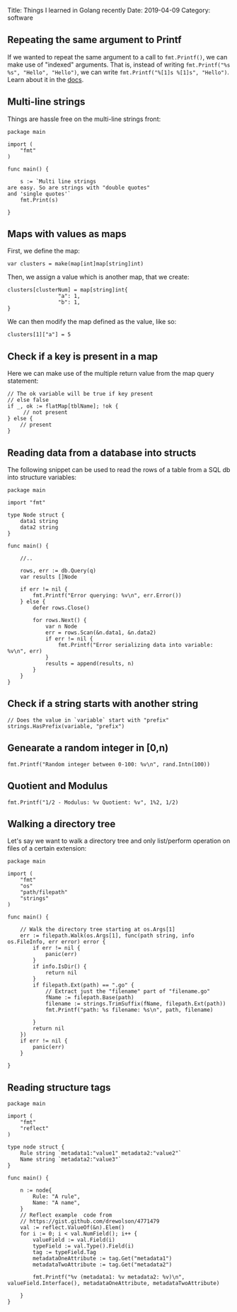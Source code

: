Title: Things I learned in Golang recently
Date: 2019-04-09
Category: software

## Repeating the same argument to Printf

If we wanted to repeat the same argument to a call to `fmt.Printf()`, we can make use of "indexed" arguments.
That is, instead of writing `fmt.Printf("%s %s", "Hello", "Hello")`, we can write `fmt.Printf("%[1]s %[1]s", "Hello")`.
Learn about it in the [docs](https://golang.org/pkg/fmt/). 

## Multi-line strings

Things are hassle free on the multi-line strings front:

```
package main

import (
	"fmt"
)

func main() {

	s := `Multi line strings
are easy. So are strings with "double quotes"
and 'single quotes'`
	fmt.Print(s)

}

```


## Maps with values as maps

First, we define the map:

```
var clusters = make(map[int]map[string]int)
```


Then, we assign a value which is another map, that we create:

```
clusters[clusterNum] = map[string]int{
				"a": 1,
				"b": 1,
}

```

We can then modify the map defined as the value, like so:

```
clusters[1]["a"] = 5
```

## Check if a key is present in a map

Here we can make use of the multiple return value from the map query statement:

```
// The ok variable will be true if key present
// else false
if _, ok := flatMap[tblName]; !ok {
     // not present
} else {
    // present
}
```


## Reading data from a database into structs

The following snippet can be used to read the rows of a table from a SQL db into structure variables:

```
package main

import "fmt"

type Node struct {
	data1 string
	data2 string
}

func main() {

	//..

	rows, err := db.Query(q)
	var results []Node

	if err != nil {
		fmt.Printf("Error querying: %v\n", err.Error())
	} else {
		defer rows.Close()

		for rows.Next() {
			var n Node
			err = rows.Scan(&n.data1, &n.data2)
			if err != nil {
				fmt.Printf("Error serializing data into variable: %v\n", err)
			}
			results = append(results, n)
		}
	}
}

```

## Check if a string starts with another string

```
// Does the value in `variable` start with "prefix"
strings.HasPrefix(variable, "prefix")
```


## Genearate a random integer in [0,n)

```
fmt.Printf("Random integer between 0-100: %v\n", rand.Intn(100))
```

## Quotient and Modulus

```
fmt.Printf("1/2 - Modulus: %v Quotient: %v", 1%2, 1/2)
```


## Walking a directory tree

Let's say we want to walk a directory tree and only list/perform operation on files of a certain extension:

```
package main

import (
	"fmt"
	"os"
	"path/filepath"
	"strings"
)

func main() {

	// Walk the directory tree starting at os.Args[1]
	err := filepath.Walk(os.Args[1], func(path string, info os.FileInfo, err error) error {
		if err != nil {
			panic(err)
		}
		if info.IsDir() {
			return nil
		}
		if filepath.Ext(path) == ".go" {
			// Extract just the "filename" part of "filename.go"
			fName := filepath.Base(path)
			filename := strings.TrimSuffix(fName, filepath.Ext(path))
			fmt.Printf("path: %s filename: %s\n", path, filename)

		}
		return nil
	})
	if err != nil {
		panic(err)
	}

}

```

## Reading structure tags

```
package main

import (
	"fmt"
	"reflect"
)

type node struct {
	Rule string `metadata1:"value1" metadata2:"value2"`
	Name string `metadata2:"value3"`
}

func main() {

	n := node{
		Rule: "A rule",
		Name: "A name",
	}
	// Reflect example  code from 
	// https://gist.github.com/drewolson/4771479
	val := reflect.ValueOf(&n).Elem()
	for i := 0; i < val.NumField(); i++ {
		valueField := val.Field(i)
		typeField := val.Type().Field(i)
		tag := typeField.Tag
		metadataOneAttribute := tag.Get("metadata1")
		metadataTwoAttribute := tag.Get("metadata2")

		fmt.Printf("%v (metadata1: %v metadata2: %v)\n", valueField.Interface(), metadataOneAttribute, metadataTwoAttribute)

	}
}

```
